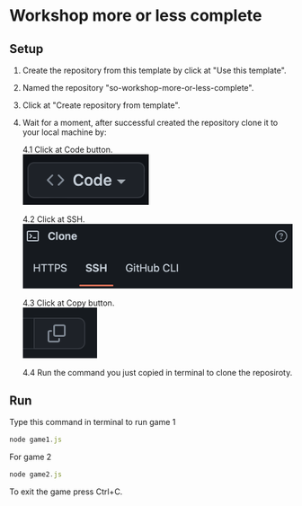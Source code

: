 # Workshop more or less complete

## Setup

1. Create the repository from this template by click at "Use this template".
2. Named the repository "so-workshop-more-or-less-complete".
3. Click at "Create repository from template".
4. Wait for a moment, after successful created the repository clone it to your local machine by:

    4.1 Click at Code button.  
![Click at Code image](./src/assets/readme_1.png)

    4.2 Click at SSH.  
![Click at SSH image](./src/assets/readme_2.png)

    4.3 Click at Copy button.  
![Click at copy image](./src/assets/readme_3.png)

    4.4 Run the command you just copied in terminal to clone the reposiroty.

## Run

Type this command in terminal to run game 1

```js
node game1.js
```

For game 2

```js
node game2.js
```

To exit the game press Ctrl+C.

